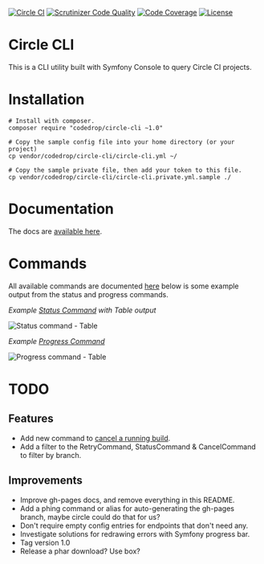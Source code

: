 [![Circle CI](https://circleci.com/gh/code-drop/Circle-CLI.svg?style=svg)](https://circleci.com/gh/code-drop/Circle-CLI)
[![Scrutinizer Code Quality](https://scrutinizer-ci.com/g/code-drop/Circle-CLI/badges/quality-score.png?b=master)](https://scrutinizer-ci.com/g/code-drop/Circle-CLI/?branch=master)
[![Code Coverage](https://scrutinizer-ci.com/g/code-drop/Circle-CLI/badges/coverage.png?b=master)](https://scrutinizer-ci.com/g/code-drop/Circle-CLI/?branch=master)
[![License](https://poser.pugx.org/codedrop/circle-cli/license.svg)](https://packagist.org/packages/codedrop/circle-cli)

# Circle CLI

This is a CLI utility built with Symfony Console to query Circle CI projects.

# Installation

    # Install with composer.
    composer require "codedrop/circle-cli ~1.0"

    # Copy the sample config file into your home directory (or your project)
    cp vendor/codedrop/circle-cli/circle-cli.yml ~/

    # Copy the sample private file, then add your token to this file.
    cp vendor/codedrop/circle-cli/circle-cli.private.yml.sample ./

# Documentation

The docs are [available here](http://code-drop.github.io/Circle-CLI/index.html).

# Commands

All available commands are documented [here](http://code-drop.github.io/Circle-CLI/Circle/Command.html) below
is some example output from the status and progress commands.

*Example [Status Command](http://code-drop.github.io/Circle-CLI/Circle/Command/StatusCommand.html) with Table output*

![Status command - Table](https://raw.githubusercontent.com/code-drop/Circle-CLI/master/assets/status.jpg)

*Example [Progress Command](http://code-drop.github.io/Circle-CLI/Circle/Command/ProgressCommand.html)*

![Progress command - Table](https://raw.githubusercontent.com/code-drop/Circle-CLI/master/assets/progress-table.jpg)


# TODO

## Features

* Add new command to [cancel a running build](https://circleci.com/docs/api#cancel-build).
* Add a filter to the RetryCommand, StatusCommand & CancelCommand to filter by branch.

## Improvements

* Improve gh-pages docs, and remove everything in this README.
* Add a phing command or alias for auto-generating the gh-pages branch, maybe
circle could do that for us?
* Don't require empty config entries for endpoints that don't need any.
* Investigate solutions for redrawing errors with Symfony progress bar.
* Tag version 1.0
* Release a phar download? Use box?
